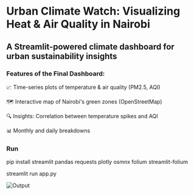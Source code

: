 # Urban Climate Watch: Visualizing Heat & Air Quality in Nairobi
## A Streamlit-powered climate dashboard for urban sustainability insights

### Features of the Final Dashboard:
📈 Time-series plots of temperature & air quality (PM2.5, AQI)

🗺️ Interactive map of Nairobi's green zones (OpenStreetMap)

🔍 Insights: Correlation between temperature spikes and AQI

📊 Monthly and daily breakdowns

### Run
pip install streamlit pandas requests plotly osmnx folium streamlit-folium

streamlit run app.py


![Output](media/https://github.com/sophia14324/Nairobi-Climate-Analytics/blob/main/media/Output.gif)
